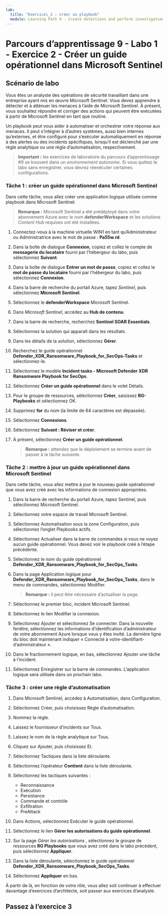 ```yaml
---
lab:
  title: "Exercice\_2 : créer un playbook"
  module: Learning Path 9 - Create detections and perform investigations using Microsoft Sentinel
---
```


# Parcours d’apprentissage 9 - Labo 1 - Exercice 2 - Créer un guide opérationnel dans Microsoft Sentinel

## Scénario de labo

Vous êtes un analyste des opérations de sécurité travaillant dans une entreprise ayant mis en œuvre Microsoft Sentinel. Vous devez apprendre à détecter et à atténuer les menaces à l’aide de Microsoft Sentinel. À présent, vous souhaitez répondre et corriger des actions qui peuvent être exécutées à partir de Microsoft Sentinel en tant que routine.

Un playbook peut vous aider à automatiser et orchestrer votre réponse aux menaces. Il peut s’intégrer à d’autres systèmes, aussi bien internes qu’externes, et être configuré pour s’exécuter automatiquement en réponse à des alertes ou des incidents spécifiques, lorsqu’il est déclenché par une règle analytique ou une règle d’automatisation, respectivement.

>**Important :** les exercices de laboratoire du parcours d’apprentissage #9 se trouvent dans un *environnement autonome*. Si vous quittez le labo sans enregistrer, vous devrez réexécuter certaines configurations.

### Tâche 1 : créer un guide opérationnel dans Microsoft Sentinel

Dans cette tâche, vous allez créer une application logique utilisée comme playbook dans Microsoft Sentinel.

>**Remarque :** Microsoft Sentinel a été prédéployé dans votre abonnement Azure avec le nom **defenderWorkspace** et les solutions *Content Hub* requises ont été installées.

1. Connectez-vous à la machine virtuelle WIN1 en tant qu’Administrateur ou Administratrice avec le mot de passe : **Pa55w.rd**.  

1. Dans la boîte de dialogue **Connexion**, copiez et collez le compte de **messagerie du locataire** fourni par l’hébergeur du labo, puis sélectionnez **Suivant**.

1. Dans la boîte de dialogue **Entrer un mot de passe**, copiez et collez le **mot de passe du locataire** fourni par l’hébergeur du labo, puis sélectionnez **Connexion**.

1. Dans la barre de recherche du portail Azure, tapez *Sentinel*, puis sélectionnez **Microsoft Sentinel**.

1. Sélectionnez le **defenderWorkspace** Microsoft Sentinel.

1. Dans *Microsoft Sentinel*, accédez au **Hub de contenu**.

1. Dans la barre de recherche, recherchez **Sentinel SOAR Essentials**.

1. Sélectionnez la solution qui apparaît dans les résultats.

1. Dans les détails de la solution, sélectionnez **Gérer**.

1. Recherchez le guide opérationnel **Defender_XDR_Ransomware_Playbook_for_SecOps-Tasks** et sélectionnez-le.

1. Sélectionnez le modèle **Incident tasks - Microsoft Defender XDR Ransomware Playbook for SecOps**.

1. Sélectionnez **Créer un guide opérationnel** dans le volet Détails.

1. Pour le groupe de ressources, sélectionnez **Créer**, saisissez **RG-Playbooks** et sélectionnez OK.

1. Supprimez **for** du nom (la limite de 64 caractères est dépassée).

1. Sélectionnez **Connexions**.

1. Sélectionnez **Suivant : Réviser et créer**.

1. À présent, sélectionnez **Créer un guide opérationnel**.

    >**Remarque :** attendez que le déploiement se termine avant de passer à la tâche suivante.

### Tâche 2 : mettre à jour un guide opérationnel dans Microsoft Sentinel

Dans cette tâche, vous allez mettre à jour le nouveau guide opérationnel que vous avez créé avec les informations de connexion appropriées.

1. Dans la barre de recherche du portail Azure, tapez Sentinel, puis sélectionnez Microsoft Sentinel.

1. Sélectionnez votre espace de travail Microsoft Sentinel.

1. Sélectionnez Automatisation sous la zone Configuration, puis sélectionnez l’onglet Playbooks actifs.

1. Sélectionnez Actualiser dans la barre de commandes si vous ne voyez aucun guide opérationnel. Vous devez voir le playbook créé à l’étape précédente.

1. Sélectionnez le nom du guide opérationnel **Defender_XDR_Ransomware_Playbook_for_SecOps_Tasks**.

1. Dans la page Application logique pour **Defender_XDR_Ransomware_Playbook_for_SecOps_Tasks**, dans le menu de commandes, sélectionnez Modifier.

    >**Remarque :** il peut être nécessaire d’actualiser la page.

1. Sélectionnez le premier bloc, incident Microsoft Sentinel.

1. Sélectionnez le lien Modifier la connexion.

1. Sélectionnez Ajouter et sélectionnez Se connecter. Dans la nouvelle fenêtre, sélectionnez les informations d’identification d’administrateur de votre abonnement Azure lorsque vous y êtes invité. La dernière ligne du bloc doit maintenant indiquer « Connecté à votre-identifiant-d’administrateur ».

1. Dans le fractionnement logique, en bas, sélectionnez Ajouter une tâche à l’incident.

1. Sélectionnez Enregistrer sur la barre de commandes. L’application logique sera utilisée dans un prochain labo.

### Tâche 3 : créer une règle d’automatisation

1. Dans Microsoft Sentinel, accédez à Automatisation, dans Configuration.

1. Sélectionnez Créer, puis choisissez Règle d’automatisation.

1. Nommez la règle.

1. Laissez le fournisseur d’incidents sur Tous.

1. Laissez le nom de la règle analytique sur Tous.

1. Cliquez sur Ajouter, puis choisissez Et.

1. Sélectionnez Tactiques dans la liste déroulante.

1. Sélectionnez l’opérateur **Contient** dans la liste déroulante.

1. Sélectionnez les tactiques suivantes :
    - Reconnaissance
    - Exécution
    - Persistance
    - Commande et contrôle
    - Exfiltration
    - PreAttack

1. Dans Actions, sélectionnez Exécuter le guide opérationnel.

1. Sélectionnez le lien **Gérer les autorisations du guide opérationnel**.

1. Sur la page *Gérer les autorisations* , sélectionnez le groupe de ressources **RG Playbooks** que vous avez créé dans le labo précédent, puis sélectionnez **Appliquer**.

1. Dans la liste déroulante, sélectionnez le guide opérationnel **Defender_XDR_Ransomware_Playbook_SecOps_Tasks**.

1. Sélectionnez **Appliquer** en bas.

À partir de là, en fonction de votre rôle, vous allez soit continuer à effectuer davantage d’exercices d’architecte, soit passer aux exercices d’analyste.

## Passez à l’exercice 3
